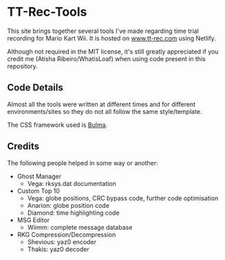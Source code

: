 
# TT-Rec-Tools
This site brings together several tools I've made regarding time trial recording for Mario Kart Wii.
It is hosted on www.tt-rec.com using Netlify.

Although not required in the MIT license, it's still greatly appreciated if you credit me (Atisha Ribeiro/WhatisLoaf) when using code present in this repository.


## Code Details

Almost all the tools were written at different times and for different environments/sites so they do not all follow the same style/template. 

The CSS framework used is [Bulma](https://bulma.io).

## Credits

The following people helped in some way or another:

- Ghost Manager
	- Vega: rksys.dat documentation
- Custom Top 10
	- Vega: globe positions, CRC bypass code, further code optimisation
	- Anarion: globe position code
	- Diamond: time highlighting code
- MSG Editor
	- Wiimm: complete message database
- RKG Compression/Decompression
	- Shevious: yaz0 encoder
	- Thakis: yaz0 decoder
